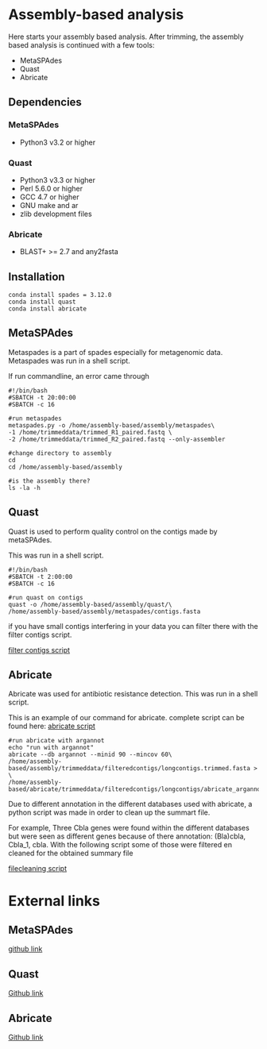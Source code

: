 # Assembly-based analysis
Here starts your assembly based analysis. 
After trimming, the assembly based analysis is continued with a few tools: 
- MetaSPAdes 
- Quast 
- Abricate 

## Dependencies 
### MetaSPAdes 
- Python3 v3.2 or higher 

### Quast 
- Python3 v3.3 or higher
- Perl 5.6.0 or higher
- GCC 4.7 or higher
- GNU make and ar
- zlib development files

### Abricate
- BLAST+ >= 2.7 and any2fasta

## Installation 
```
conda install spades = 3.12.0
conda install quast 
conda install abricate 
```
## MetaSPAdes 
Metaspades is a part of spades especially for metagenomic data. 
Metaspades was run in a shell script. 

If run commandline, an error came through

```
#!/bin/bash
#SBATCH -t 20:00:00
#SBATCH -c 16
 
#run metaspades
metaspades.py -o /home/assembly-based/assembly/metaspades\ 
-1 /home/trimmeddata/trimmed_R1_paired.fastq \
-2 /home/trimmeddata/trimmed_R2_paired.fastq --only-assembler
 
#change directory to assembly 
cd 
cd /home/assembly-based/assembly
 
#is the assembly there?
ls -la -h 
```
## Quast 
Quast is used to perform quality control on the contigs made by metaSPAdes.

This was run in a shell script. 
```
#!/bin/bash
#SBATCH -t 2:00:00
#SBATCH -c 16

#run quast on contigs 
quast -o /home/assembly-based/assembly/quast/\
/home/assembly-based/assembly/metaspades/contigs.fasta
```
if you have small contigs interfering in your data you can filter there with the filter contigs script. 

[filter contigs script](https://github.com/Cynthiavlu/ResistomeDetection/blob/master/Assembly-based/scripts/filtercontigs.py)

## Abricate 
Abricate was used for antibiotic resistance detection. 
This was run in a shell script.


This is an example of our command for abricate. complete script can be found here: 
[abricate script](https://github.com/Cynthiavlu/ResistomeDetection/blob/master/Assembly-based/scripts/runabricate.sh)

```
#run abricate with argannot
echo "run with argannot"
abricate --db argannot --minid 90 --mincov 60\
/home/assembly-based/assembly/trimmeddata/filteredcontigs/longcontigs.trimmed.fasta > \
/home/assembly-based/abricate/trimmeddata/filteredcontigs/longcontigs/abricate_argannot_trlong.csv
```

Due to different annotation in the different databases used with abricate, a python script was made in order to clean up the summart file.

For example, Three Cbla genes were found within the different databases but were seen as different genes because of there annotation: (Bla)cbla, Cbla_1, cbla. With the following script some of those were filtered en cleaned for the obtained summary file 

[filecleaning script](https://github.com/Cynthiavlu/ResistomeDetection/blob/master/Assembly-based/scripts/file_cleaning.py)

# External links 
## MetaSPAdes 
[github link](https://github.com/ablab/spades)

## Quast
[Github link](https://github.com/ablab/quast)

## Abricate
[Github link](https://github.com/tseemann/abricate)
